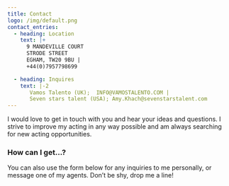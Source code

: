 ```yaml
---
title: Contact
logo: /img/default.png
contact_entries:
  - heading: Location
    text: |+
      9 MANDEVILLE COURT
      STRODE STREET
      EGHAM, TW20 9BU | 
      +44(0)7957798699

  - heading: Inquires
    text: |-2
       Vamos Talento (UK);  INFO@VAMOSTALENTO.COM |
       Seven stars talent (USA); Amy.Khach@sevenstarstalent.com
---
```

I would love to get in touch with you and hear your ideas and
questions. I strive to improve my acting in any way possible and am always searching for new acting opportunities.

<h3 class="f4 b lh-title mb2">How can I get…?</h3>

You can also use the form below for any inquiries to me personally,
or message one of my agents. Don’t be shy, drop me a line!